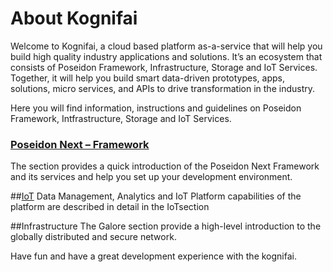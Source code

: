 # About Kognifai
Welcome to Kognifai, a cloud based platform as-a-service that will help you build high quality industry applications and solutions. 
It’s an ecosystem that consists of Poseidon Framework, Infrastructure, Storage and IoT Services. 
Together, it will help you build smart data-driven prototypes, apps, solutions, micro services, and APIs to drive transformation in the industry.

Here you will find information, instructions and guidelines on Poseidon Framework, Intfrastructure, Storage and IoT Services. 

### [Poseidon Next – Framework](https://github.com/kognifai/PoseidonNext-Framework/wiki)
The section provides a quick introduction of the Poseidon Next Framework and its services and help you set up your development environment. 

##[IoT](https://github.com/kognifai/IoT/wiki)
Data Management, Analytics and IoT Platform capabilities of the platform are described in detail in the IoTsection 
 
##Infrastructure 
The Galore section provide a high-level introduction to the globally distributed and secure network.

Have fun and have a great development experience with the kognifai.

